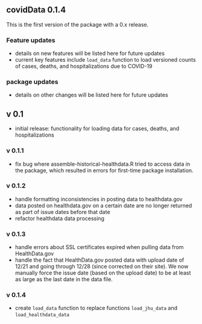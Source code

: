 ## covidData 0.1.4

This is the first version of the package with a 0.x release.

### Feature updates
- details on new features will be listed here for future updates
- current key features include `load_data` function to load versioned counts of cases, deaths, and hospitalizations due to COVID-19

### package updates
- details on other changes will be listed here for future updates

## v 0.1
 - initial release: functionality for loading data for cases, deaths, and hospitalizations

### v 0.1.1
 - fix bug where assemble-historical-healthdata.R tried to access data in the package,
  which resulted in errors for first-time package installation.

### v 0.1.2
 - handle formatting inconsistencies in posting data to healthdata.gov
 - data posted on healthdata.gov on a certain date are no longer returned as part of issue dates before that date
 - refactor healthdata data processing

### v 0.1.3
 - handle errors about SSL certificates expired when pulling data from HealthData.gov
 - handle the fact that HealthData.gov posted data with upload date of 12/21 and going through 12/28 (since corrected on their site).  We now manually force the issue date (based on the upload date) to be at least as large as the last date in the data file.
 
### v 0.1.4
 - create `load_data` function to replace functions `load_jhu_data` and `load_healthdata_data`
